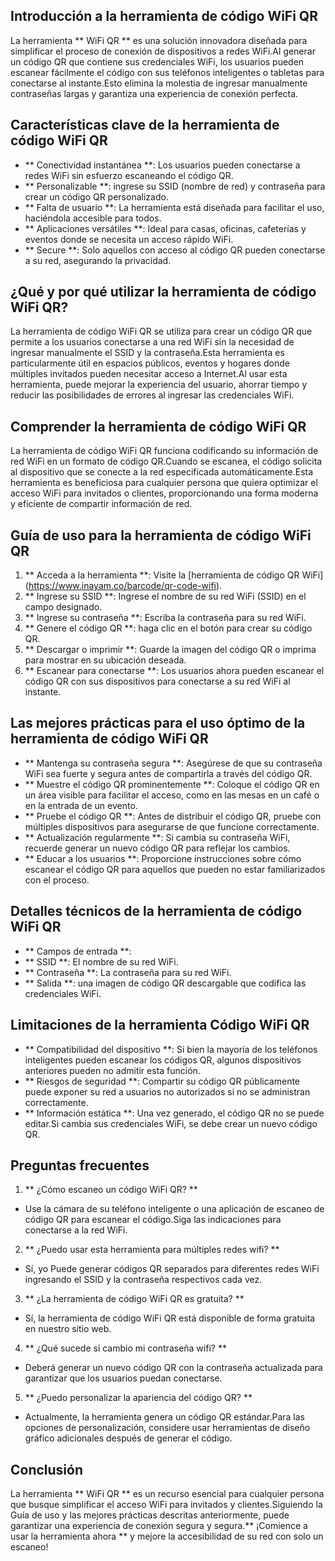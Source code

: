 ## Introducción a la herramienta de código WiFi QR

La herramienta ** WiFi QR ** es una solución innovadora diseñada para simplificar el proceso de conexión de dispositivos a redes WiFi.Al generar un código QR que contiene sus credenciales WiFi, los usuarios pueden escanear fácilmente el código con sus teléfonos inteligentes o tabletas para conectarse al instante.Esto elimina la molestia de ingresar manualmente contraseñas largas y garantiza una experiencia de conexión perfecta.

## Características clave de la herramienta de código WiFi QR

- ** Conectividad instantánea **: Los usuarios pueden conectarse a redes WiFi sin esfuerzo escaneando el código QR.
- ** Personalizable **: ingrese su SSID (nombre de red) y contraseña para crear un código QR personalizado.
- ** Falta de usuario **: La herramienta está diseñada para facilitar el uso, haciéndola accesible para todos.
- ** Aplicaciones versátiles **: Ideal para casas, oficinas, cafeterías y eventos donde se necesita un acceso rápido WiFi.
- ** Secure **: Solo aquellos con acceso al código QR pueden conectarse a su red, asegurando la privacidad.

## ¿Qué y por qué utilizar la herramienta de código WiFi QR?

La herramienta de código WiFi QR se utiliza para crear un código QR que permite a los usuarios conectarse a una red WiFi sin la necesidad de ingresar manualmente el SSID y la contraseña.Esta herramienta es particularmente útil en espacios públicos, eventos y hogares donde múltiples invitados pueden necesitar acceso a Internet.Al usar esta herramienta, puede mejorar la experiencia del usuario, ahorrar tiempo y reducir las posibilidades de errores al ingresar las credenciales WiFi.

## Comprender la herramienta de código WiFi QR

La herramienta de código WiFi QR funciona codificando su información de red WiFi en un formato de código QR.Cuando se escanea, el código solicita al dispositivo que se conecte a la red especificada automáticamente.Esta herramienta es beneficiosa para cualquier persona que quiera optimizar el acceso WiFi para invitados o clientes, proporcionando una forma moderna y eficiente de compartir información de red.

## Guía de uso para la herramienta de código WiFi QR

1. ** Acceda a la herramienta **: Visite la [herramienta de código QR WiFi] (https://www.inayam.co/barcode/qr-code-wifi).
2. ** Ingrese su SSID **: Ingrese el nombre de su red WiFi (SSID) en el campo designado.
3. ** Ingrese su contraseña **: Escriba la contraseña para su red WiFi.
4. ** Genere el código QR **: haga clic en el botón para crear su código QR.
5. ** Descargar o imprimir **: Guarde la imagen del código QR o imprima para mostrar en su ubicación deseada.
6. ** Escanear para conectarse **: Los usuarios ahora pueden escanear el código QR con sus dispositivos para conectarse a su red WiFi al instante.

## Las mejores prácticas para el uso óptimo de la herramienta de código WiFi QR

- ** Mantenga su contraseña segura **: Asegúrese de que su contraseña WiFi sea fuerte y segura antes de compartirla a través del código QR.
- ** Muestre el código QR prominentemente **: Coloque el código QR en un área visible para facilitar el acceso, como en las mesas en un café o en la entrada de un evento.
- ** Pruebe el código QR **: Antes de distribuir el código QR, pruebe con múltiples dispositivos para asegurarse de que funcione correctamente.
- ** Actualización regularmente **: Si cambia su contraseña WiFi, recuerde generar un nuevo código QR para reflejar los cambios.
- ** Educar a los usuarios **: Proporcione instrucciones sobre cómo escanear el código QR para aquellos que pueden no estar familiarizados con el proceso.

## Detalles técnicos de la herramienta de código WiFi QR

- ** Campos de entrada **:
- ** SSID **: El nombre de su red WiFi.
- ** Contraseña **: La contraseña para su red WiFi.
- ** Salida **: una imagen de código QR descargable que codifica las credenciales WiFi.

## Limitaciones de la herramienta Código WiFi QR

- ** Compatibilidad del dispositivo **: Si bien la mayoría de los teléfonos inteligentes pueden escanear los códigos QR, algunos dispositivos anteriores pueden no admitir esta función.
- ** Riesgos de seguridad **: Compartir su código QR públicamente puede exponer su red a usuarios no autorizados si no se administran correctamente.
- ** Información estática **: Una vez generado, el código QR no se puede editar.Si cambia sus credenciales WiFi, se debe crear un nuevo código QR.

## Preguntas frecuentes

1. ** ¿Cómo escaneo un código WiFi QR? **
- Use la cámara de su teléfono inteligente o una aplicación de escaneo de código QR para escanear el código.Siga las indicaciones para conectarse a la red WiFi.

2. ** ¿Puedo usar esta herramienta para múltiples redes wifi? **
- Sí, yo Puede generar códigos QR separados para diferentes redes WiFi ingresando el SSID y la contraseña respectivos cada vez.

3. ** ¿La herramienta de código WiFi QR es gratuita? **
- Sí, la herramienta de código WiFi QR está disponible de forma gratuita en nuestro sitio web.

4. ** ¿Qué sucede si cambio mi contraseña wifi? **
- Deberá generar un nuevo código QR con la contraseña actualizada para garantizar que los usuarios puedan conectarse.

5. ** ¿Puedo personalizar la apariencia del código QR? **
- Actualmente, la herramienta genera un código QR estándar.Para las opciones de personalización, considere usar herramientas de diseño gráfico adicionales después de generar el código.

## Conclusión

La herramienta ** WiFi QR ** es un recurso esencial para cualquier persona que busque simplificar el acceso WiFi para invitados y clientes.Siguiendo la Guía de uso y las mejores prácticas descritas anteriormente, puede garantizar una experiencia de conexión segura y segura.** ¡Comience a usar la herramienta ahora ** y mejore la accesibilidad de su red con solo un escaneo!